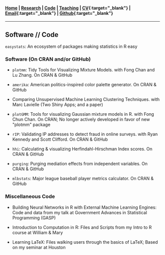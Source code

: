 #### [Home](https://pdwaggoner.github.io) | [Research](/Research.md) | [Code](/Code.md) | [Teaching](/Teach.md) | [CV](https://www.dropbox.com/s/ikt228v5lmobro2/Philip%20Waggoner_CV.pdf?dl=0){:target="_blank"} | [Email](mailto:pdwaggoner@uchicago.edu){:target="_blank"} | [Github](https://github.com/pdwaggoner){:target="_blank"} 
___________

## Software // Code

`easystats`: An ecosystem of packages making statistics in R easy


### Software (On CRAN and/or GitHub)

* `plotmm`: Tidy Tools for Visualizing Mixture Models. with Fong Chan and Lu Zhang. On CRAN & GitHub

* `amerika`: American politics-inspired color palette generator. On CRAN & GitHub

* Comparing Unsupervised Machine Learning Clustering Techniques. with Marc Lavielle (Two Shiny Apps; and a paper)

* `plotGMM`: Tools for visualizing Gaussian mixture models in R. with Fong Chun Chan. On CRAN; No longer actively developed in favor of new "plotmm" package

* `rIP`: Validating IP addresses to detect fraud in online surveys. with Ryan Kennedy and Scott Clifford. On CRAN & GitHub

* `hhi`: Calculating & visualizing Herfindahl-Hirschman Index scores. On CRAN & GitHub

* `purging`: Purging mediation effects from independent variables. On CRAN & GitHub

* `mlbstats`: Major league baseball player metrics calculator. On CRAN & GitHub

### Miscellaneous Code

* Building Neural Networks in R with External Machine Learning Engines: Code and data from my talk at Government Advances in Statistical Programming (GASP)

* Introduction to Computation in R: Files and Scripts from my Intro to R course at William & Mary

* Learning LaTeX: Files walking users through the basics of LaTeX; Based on my seminar at Houston
